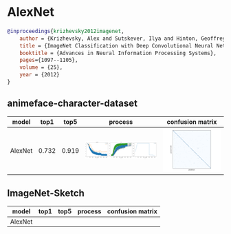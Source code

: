 
# AlexNet

```bibtex
@inproceedings{krizhevsky2012imagenet,
    author = {Krizhevsky, Alex and Sutskever, Ilya and Hinton, Geoffrey E},
    title = {ImageNet Classification with Deep Convolutional Neural Networks},
    booktitle = {Advances in Neural Information Processing Systems},
    pages={1097--1105},
    volume = {25},
    year = {2012}
}
```

## animeface-character-dataset

|model|top1|top5|process|confusion matrix|
|-|-|-|-|-|
|AlexNet|0.732|0.919|![](./animeface/alexnet/status.png)|![](./animeface/alexnet/cm.png)|

## ImageNet-Sketch

|model|top1|top5|process|confusion matrix|
|-|-|-|-|-|
|AlexNet|||![]()|![]()|
